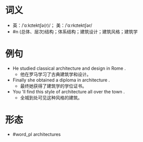 # 词义
- 英：/ˈɑːkɪtektʃə(r)/； 美：/ˈɑːrkɪtektʃər/
- #n (总体、层次)结构；体系结构；建筑设计；建筑风格；建筑学
# 例句
- He studied classical architecture and design in Rome .
	- 他在罗马学习了古典建筑学和设计。
- Finally she obtained a diploma in architecture .
	- 最终她获得了建筑学的学位证书。
- You 'll find this style of architecture all over the town .
	- 全城到处可见这种风格的建筑。
# 形态
- #word_pl architectures
